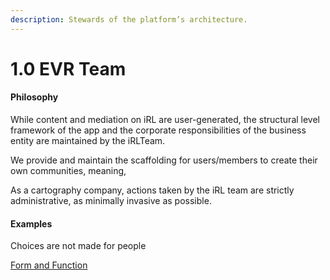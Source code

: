 ```yaml
---
description: Stewards of the platform’s architecture.
---
```


# 1.0 EVR Team

#### Philosophy

While content and mediation on iRL are user-generated, the structural level framework of the app and the corporate responsibilities of the business entity are maintained by the iRLTeam.

We provide and maintain the scaffolding for users/members to create their own communities, meaning,

As a cartography company, actions taken by the iRL team are strictly administrative, as minimally invasive as possible.

#### Examples

Choices are not made for people

[Form and Function](../../blue-paper/0.0-evr-team/)
